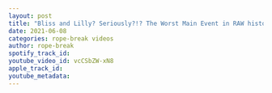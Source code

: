 ```yaml
---
layout: post
title: "Bliss and Lilly? Seriously?!? The Worst Main Event in RAW history | WWE Monday Night RAW Review"
date: 2021-06-08
categories: rope-break videos
author: rope-break
spotify_track_id: 
youtube_video_id: vcCSbZW-xN8
apple_track_id: 
youtube_metadata: 
---
```

